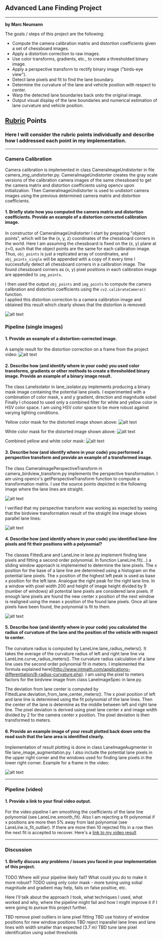 ## Advanced Lane Finding Project

---

**by Marc Neumann**

The goals / steps of this project are the following:

* Compute the camera calibration matrix and distortion coefficients given a set of chessboard images.
* Apply a distortion correction to raw images.
* Use color transforms, gradients, etc., to create a thresholded binary image.
* Apply a perspective transform to rectify binary image ("birds-eye view").
* Detect lane pixels and fit to find the lane boundary.
* Determine the curvature of the lane and vehicle position with respect to center.
* Warp the detected lane boundaries back onto the original image.
* Output visual display of the lane boundaries and numerical estimation of lane curvature and vehicle position.

[//]: # (Image References)
[image-calibration-undistorted]: ./output_images/calibration1-undistorted.jpg "Calibration Undistorted"

[image-transform-source]: ./output_images/straight_lines1_source.jpg
[image-transform-result]: ./output_images/straight_lines1_source.jpg
[image-undistorted]: ./output_images/01_undistorted.jpg "Undistorted"
[image-yellow-color-mask]: ./output_images/02_yellow_color_mask.jpg
[image-white-color-mask]: ./output_images/03_white_color_mask.jpg
[image-color-mask]: ./output_images/04_color_mask.jpg
[image-birdview]: ./output_images/05_birdview.jpg
[image-lane-fit]: ./output_images/06_lane_fit.jpg
[image-augmented]: ./output_images/07_augmented_image.jpg
[video-result]: ./project_video_result.mp4 "Video"

## [Rubric](https://review.udacity.com/#!/rubrics/571/view) Points

### Here I will consider the rubric points individually and describe how I addressed each point in my implementation.  

---

### Camera Calibration

Camera calibration is implemented in class CameraImageUndistorter in file camera_img_undistorter.py. 
CameraImageUndistorter creates the gray scale versions of the calibration camera images of the same chessboard 
to get the camera matrix and distortion coefficients using opencv upon initialization. 
Then CameraImageUndistorter is used to undistort camera images using the previous determined camera matrix 
and distortion coefficients.
 
#### 1. Briefly state how you computed the camera matrix and distortion coefficients. Provide an example of a distortion corrected calibration image.

In constructor of CameraImageUndistorter I start by preparing "object points", which will be the (x, y, z) coordinates 
of the chessboard corners in the world. Here I am assuming the chessboard is fixed on the (x, y) plane at z=0, 
such that the object points are the same for each calibration image.  Thus, `obj_points` is just a replicated 
array of coordinates, and `obj_points_single` will be appended with a copy of it every time I successfully detect all 
chessboard corners in a calibration image.  The found chessboard corners as (x, y) pixel positions in each calibration 
image are appended to `img_points`.  

I then used the output `obj_points` and `img_points` to compute the camera calibration 
and distortion coefficients using the `cv2.calibrateCamera()` function.  
I applied this distortion correction to a camera calibration image and obtained this result which clearly shows 
that the distortion is removed: 

![alt text][image-calibration-undistorted]

### Pipeline (single images)

#### 1. Provide an example of a distortion-corrected image.

A sample result for the distortion correction on a frame from the project video: 
![alt text][image-undistorted]

#### 2. Describe how (and identify where in your code) you used color transforms, gradients or other methods to create a thresholded binary image.  Provide an example of a binary image result.

The class LaneIsolator in lane_isolator.py implements producing a binary mask image containing the potential lane pixels.
I experimented with a combination of color mask, x and y gradient, direction and magnitude sobel
Finally I choosed to used only a combined filter for white and yellow color in HSV color space.
I am using HSV color space to be more robust against varying lighting conditions.

Yellow color mask for the distorted image shown above:
![alt text][image-yellow-color-mask]

White color mask for the distorted image shown above:
![alt text][image-white-color-mask]

Combined yellow and white color mask:
![alt text][image-color-mask]

#### 3. Describe how (and identify where in your code) you performed a perspective transform and provide an example of a transformed image.

The class CameraImagePerspectiveTransform in camera_birdview_transform.py implements the perspective transformation.
I am using opencv's getPerspectiveTransform function to compute a transformation matrix. I use the source points 
depicted in the following image where the lane lines are straight.

![alt text][image-transform-source]

I verified that my perspective transform was working as expected by seeing that the birdview transformation result
of the straight line image shows parallel lane lines:

![alt text][image-transform-result]

#### 4. Describe how (and identify where in your code) you identified lane-line pixels and fit their positions with a polynomial?

The classes FittedLane and LaneLine in lane.py implement finding lane pixels and fitting a second order polynomial.
In function LaneLine.fit(...) a sliding window approach is implemented to determine the lane pixels.
The x position for the base of a lane line are determined using a histogram on the potential lane pixels.
The x position of the highest left peak is used as base x position for the left lane. 
Analogue the right peak for the right lane line. 
In a window with pixel width 200 and height of image height divided by 9 (number of windows) all potential lane pixels 
are considered lane pixels. If enough lane pixels are found the new center x position of the next window is realigned
using the mean x position of the found lane pixels.
Once all lane pixels have been found, the polynomial is fit to them.

![alt text][image-lane-fit]

#### 5. Describe how (and identify where in your code) you calculated the radius of curvature of the lane and the position of the vehicle with respect to center.

The curvature radius is computed by LaneLine.lane_radius_meters(). 
It takes the average of the curvature radius of left and right lane line via LaneLine.curve_radius_meters().
The curvature radius calculation of a lane line uses the second order polynomial fit in meters.
I implemented the formula explained here](http://www.intmath.com/applications-differentiation/8-radius-curvature.php).
I am using the pixel to meters factors for the birdview image from class LaneImageSpec in lane.py.

The deviation from lane center is computed by FittedLane.deviation_from_lane_center_meters().
The x pixel position of left and lane line is determined using the fit polynomial of the lane lines.
Then the center of the lane is determine as the middle between left and right lane line.
The pixel deviation is derived using pixel lane center x and image width divided by 2 for the camera center x position.
The pixel deviation is then transformed to meters.

#### 6. Provide an example image of your result plotted back down onto the road such that the lane area is identified clearly.

Implementation of result plotting is done in class LaneImageAugmenter in file lane_image_augmentation.py.
I also include the potential lane pixels in the upper right corner and the windows used for finding lane pixels 
in the lower right corner.
Example for a frame in the video:

![alt text][image-augmented]

---

### Pipeline (video)

#### 1. Provide a link to your final video output.  

For the video pipeline I am smoothing the coefficients of the lane line polynomial (see LaneLine.smooth_fit).
Also I am rejecting a fit polynomial if x positions are more then 5% away from last polynomial 
(see LaneLine.is_fit_outlier).
If there are more then 10 rejected fits in a row then the next fit is accepted to recover. 
Here's a [link to my video result](./project_video_result.mp4)

---

### Discussion

#### 1. Briefly discuss any problems / issues you faced in your implementation of this project.  

TODO Where will your pipeline likely fail?  What could you do to make it more robust?
TODO using only color mask - more tuning using sobal magnitude and gradient may help, fails on false positive, etc.

Here I'll talk about the approach I took, what techniques I used, what worked and why, where the pipeline might fail and how I might improve it if I were going to pursue this project further.  

TBD remove pixel outliers in lane pixel fitting
TBD use history of window positions for new window positions
TBD reject inparallel lane lines and lane lines with width smaller than expected (3.7 m)
TBD tune lane pixel identification using sobel thresholds